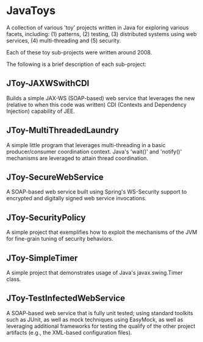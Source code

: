 JavaToys
========

A collection of various 'toy' projects written in Java for exploring various facets, including: (1) patterns, (2) testing, (3) distributed systems using web services, (4) multi-threading and (5) security.

Each of these toy sub-projects were written around 2008.

The following is a brief description of each sub-project:

## JToy-JAXWSwithCDI

Builds a simple JAX-WS (SOAP-based) web service that leverages the new (relative to when this code was written) CDI (Contexts and Dependency Injection) capability of JEE.

## JToy-MultiThreadedLaundry

A simple little program that leverages multi-threading in a basic producer/consumer coordination context.  Java's 'wait()' and 'notify()' mechanisms are leveraged to attain thread coordination.

## JToy-SecureWebService

A SOAP-based web service built using Spring's WS-Security support to encrypted and digitally signed web service invocations.

## JToy-SecurityPolicy

A simple project that exemplifies how to exploit the mechanisms of the JVM for fine-grain tuning of security behaviors.

## JToy-SimpleTimer

A simple project that demonstrates usage of Java's javax.swing.Timer class.

## JToy-TestInfectedWebService

A SOAP-based web service that is fully unit tested; using standard toolkits such as JUnit, as well as mock techniques using EasyMock, as well as leveraging additional frameworks for testing the qualify of the other project artifacts (e.g., the XML-based configuration files).

